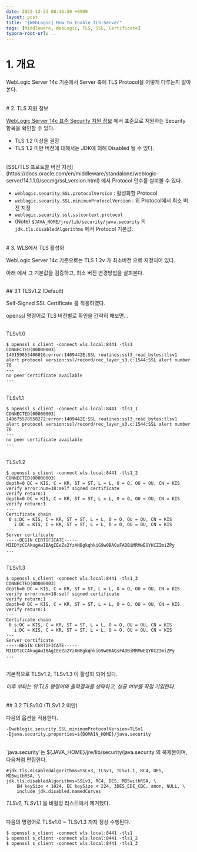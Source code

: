 ```yaml
---
date: 2022-12-23 08:46:50 +0900
layout: post
title: "[WebLogic] How to Enable TLS-Server"
tags: [Middleware, WebLogic, TLS, SSL, Certificate]
typora-root-url: ..
---
```


# 1. 개요

WebLogic Server 14c 기준에서 Server 측에 TLS Protocol을 어떻게 다루는지 알아본다.

<br>
# 2. TLS 지원 정보

[WebLogic Server 14c 표준 Security 지원 정보](https://docs.oracle.com/en/middleware/standalone/weblogic-server/14.1.1.0/secmg/standards.html#GUID-9DA3FE17-6ABA-4380-B2AE-FCBB39E0B7EC) 에서 표준으로 지원하는 Security 항목을 확인할 수 있다.

* TLS 1.2 이상을 권장
* TLS 1.2 미만 버전에 대해서는 JDK에 의해 Disabled 될 수 있다.

<br>
[SSL/TLS 프로토콜 버전 지정](https://docs.oracle.com/en/middleware/standalone/weblogic-server/14.1.1.0/secmg/ssl_version.html) 에서 Protocol 인수를 살펴볼 수 있다.

* `weblogic.security.SSL.protocolVersion` : 활성화할 Protocol
* `weblogic.security.SSL.minimumProtocolVersion` : 위 Protocol에서 최소 버전 지정
* `weblogic.security.ssl.sslcontext.protocol`
* (Note) `$JAVA_HOME/jre/lib/security/java.security` 의 `jdk.tls.disabledAlgorithms` 에서 Protocol 기본값.

<br>
# 3. WLS에서 TLS 활성화

WebLogic Server 14c 기준으로는 TLS 1.2v 가 최소버전 으로 지정되어 있다.

아래 에서 그 기본값을 검증하고, 최소 버전 변경방법을 살펴본다.

<br>
## 3.1 TLSv1.2 (Default)

Self-Signed SSL Certificate 를 적용하였다.

openssl 명령어로 TLS 버전별로 확인을 간략히 해보면...

<br>
TLSv1.0

```shell
$ openssl s_client -connect wls.local:8441 -tls1
CONNECTED(00000003)
140159853406016:error:1409442E:SSL routines:ssl3_read_bytes:tlsv1 alert protocol version:ssl/record/rec_layer_s3.c:1544:SSL alert number 70
---
no peer certificate available
---
```

<br>
TLSv1.1

```shell
$ openssl s_client -connect wls.local:8441 -tls1_1
CONNECTED(00000003)
140675578558272:error:1409442E:SSL routines:ssl3_read_bytes:tlsv1 alert protocol version:ssl/record/rec_layer_s3.c:1544:SSL alert number 70
---
no peer certificate available
---
```

<br>
TLSv1.2

```shell
$ openssl s_client -connect wls.local:8441 -tls1_2
CONNECTED(00000003)
depth=0 DC = KIS, C = KR, ST = ST, L = L, O = O, OU = OU, CN = KIS
verify error:num=18:self signed certificate
verify return:1
depth=0 DC = KIS, C = KR, ST = ST, L = L, O = O, OU = OU, CN = KIS
verify return:1
---
Certificate chain
 0 s:DC = KIS, C = KR, ST = ST, L = L, O = O, OU = OU, CN = KIS
   i:DC = KIS, C = KR, ST = ST, L = L, O = O, OU = OU, CN = KIS
---
Server certificate
-----BEGIN CERTIFICATE-----
MIIDYzCCAkugAwIBAgIEeZa2YzANBgkqhkiG9w0BAQsFADBiMRMwEQYKCZImiZPy
...
```

<br>
TLSv1.3

```shell
$ openssl s_client -connect wls.local:8441 -tls1_3
CONNECTED(00000003)
depth=0 DC = KIS, C = KR, ST = ST, L = L, O = O, OU = OU, CN = KIS
verify error:num=18:self signed certificate
verify return:1
depth=0 DC = KIS, C = KR, ST = ST, L = L, O = O, OU = OU, CN = KIS
verify return:1
---
Certificate chain
 0 s:DC = KIS, C = KR, ST = ST, L = L, O = O, OU = OU, CN = KIS
   i:DC = KIS, C = KR, ST = ST, L = L, O = O, OU = OU, CN = KIS
---
Server certificate
-----BEGIN CERTIFICATE-----
MIIDYzCCAkugAwIBAgIEeZa2YzANBgkqhkiG9w0BAQsFADBiMRMwEQYKCZImiZPy
...
```

<br>
기본적으로 TLSv1.2, TLSv1.3 이 활성화 되어 있다.

_이후 부터는 위 TLS 명령어의 출력결과를 생략하고, 성공 여부를 직접 기입한다._

<br>
## 3.2 TLSv1.0 (TLSv1.2 미만)

다음의 옵션을 적용한다.

```shell
-Dweblogic.security.SSL.minimumProtocolVersion=TLSv1
-Djava.security.properties=${DOMAIN_HOME}/java.security
```

<br>
`java.security`는 ${JAVA_HOME}/jre/lib/security/java.security 의 복제본이며, 다음처럼 편집한다.

```java.security
#jdk.tls.disabledAlgorithms=SSLv3, TLSv1, TLSv1.1, RC4, DES, MD5withRSA, \
jdk.tls.disabledAlgorithms=SSLv3, RC4, DES, MD5withRSA, \
    DH keySize < 1024, EC keySize < 224, 3DES_EDE_CBC, anon, NULL, \
    include jdk.disabled.namedCurves
```

_TLSv1, TLSv1.1_ 을 비활성 리스트에서 제거했다.

<br>
다음의 명령어로 TLSv1.0 ~ TLSv1.3 까지 정상 수행된다.

```shell
$ openssl s_client -connect wls.local:8441 -tls1
$ openssl s_client -connect wls.local:8441 -tls1_2
$ openssl s_client -connect wls.local:8441 -tls1_3
```

